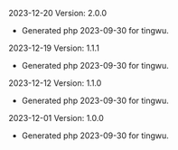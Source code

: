 2023-12-20 Version: 2.0.0
- Generated php 2023-09-30 for tingwu.

2023-12-19 Version: 1.1.1
- Generated php 2023-09-30 for tingwu.

2023-12-12 Version: 1.1.0
- Generated php 2023-09-30 for tingwu.

2023-12-01 Version: 1.0.0
- Generated php 2023-09-30 for tingwu.


